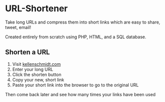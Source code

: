# URL-Shortener
Take long URLs and compress them into short links which are easy to share, tweet, email!

Created entirely from scratch using PHP, HTML, and a SQL database.

## Shorten a URL
1. Visit [kellenschmidt.com](kellenschmidt.com)
2. Enter your long URL
3. Click the shorten button
4. Copy your new, short link
5. Paste your short link into the browser to go to the original URL
 
 Then come back later and see how many times your links have been used
